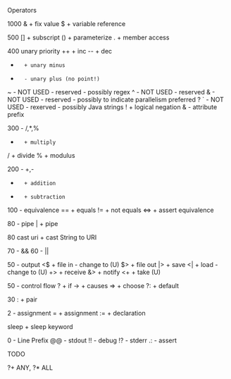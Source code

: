 Operators

1000
&      + fix value
$       + variable reference

500
[]      + subscript
()      + parameterize
.       + member access

400 unary priority
++      + inc
--      + dec
-       + unary minus
+       - unary plus (no point!)
~       - NOT USED  - reserved - possibly regex
^       - NOT USED  - reserved
&       - NOT USED  - reserved - possibly to indicate parallelism preferred ?
`       - NOT USED  - rexerved - possibly Java strings
!       + logical negation
&       - attribute prefix


300 - /,*,%
*       + multiply
/       + divide
%       + modulus 


200 - +,-
+       + addition
-       + subtraction

100 - equivalence
==      + equals
!=      + not equals
<=>     + assert equivalence



80 - pipe
|       + pipe

80 cast
uri     + cast String to URI

70 - &&
60 - || 


50 - output
<$      + file in - change to (U)
$>      + file out
|>      + save
<|      + load - change to (U)
+>      + receive
&>      + notify
<+      + take  (U)

50 - control flow
?       + if
->      + causes
=>     + choose
?:      + default


30
:       + pair

2 - assignment
=       + assignment
:=      + declaration

sleep   + sleep keyword


0 - Line Prefix
@@  - stdout
!! - debug
!? - stderr
.: - assert

TODO

?+ ANY, ?* ALL

